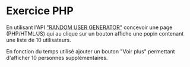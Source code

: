 # Exercice PHP

En utilisant l'API ["RANDOM USER GENERATOR"](https://randomuser.me/) concevoir une page (PHP/HTML/JS) qui au clique sur un bouton affiche une popin contenant une liste de 10 utilisateurs.

En fonction du temps utilisé ajouter un bouton "Voir plus" permettant d'afficher 10 personnes supplémentaires.